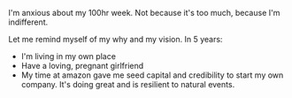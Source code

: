 I'm anxious about my 100hr week. Not because it's too much, because I'm
indifferent.

Let me remind myself of my why and my vision. In 5 years:
- I'm living in my own place
- Have a loving, pregnant girlfriend
- My time at amazon gave me seed capital and credibility to start my own
  company. It's doing great and is resilient to natural events.

